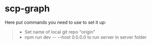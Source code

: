 # scp-graph
Here put commands you need to use to set it up:
> - Set name of local git repo "origin"
> - npm run dev -- --host 0.0.0.0 to run server in server folder
